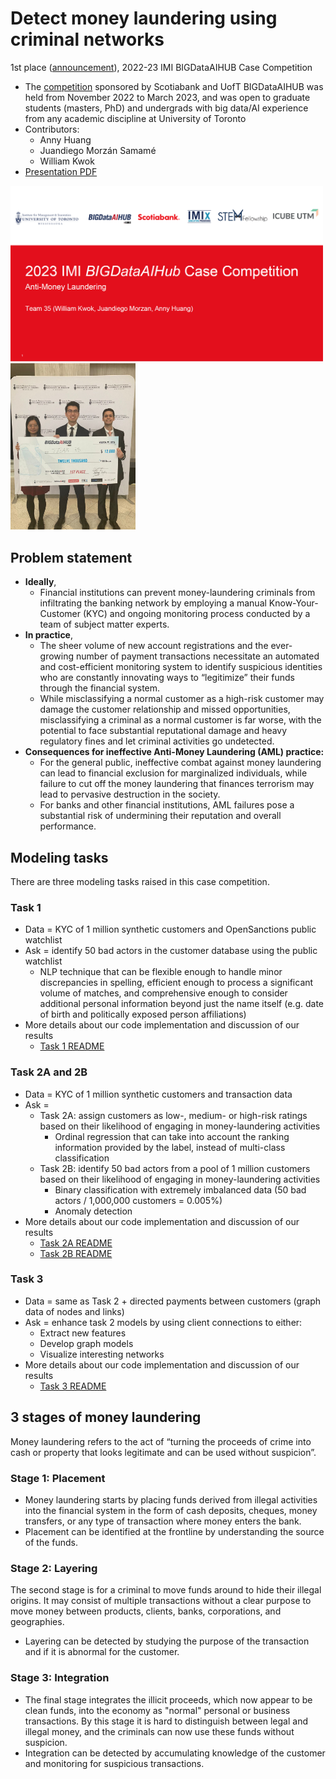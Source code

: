 # Detect money laundering using criminal networks

1st place ([announcement](https://www.linkedin.com/feed/update/urn:li:activity:7045542079829086208/)), 2022-23 IMI BIGDataAIHUB Case Competition

- The [competition](https://www.utm.utoronto.ca/bigdataaihub/events/2022-23-imi-bigdataaihub-case-competition) sponsored by Scotiabank and UofT BIGDataAIHUB was held from November 2022 to March 2023, and was open to graduate students (masters, PhD) and undergrads with big data/AI experience from any academic discipline at University of Toronto
- Contributors:
  - Anny Huang
  - Juandiego Morzán Samamé
  - William Kwok
- [Presentation PDF](https://github.com/WillKWL/2023_IMI_BIGDataAIHUB/blob/main/data/IMI_Team35_Slides_Final_v3.pdf)

[<img src="data/image/2023-08-27-15-29-27.png"  width="500">](https://github.com/WillKWL/2023_IMI_BIGDataAIHUB/blob/main/data/IMI_Team35_Slides_Final_v3.pdf) <img src="data/image/2023-08-27-15-24-10.png"  width="200">

## Problem statement

- __Ideally__,
  - Financial institutions can prevent money-laundering criminals from infiltrating the banking network by employing a manual Know-Your-Customer (KYC) and ongoing monitoring process conducted by a team of subject matter experts.
- __In practice__,
  - The sheer volume of new account registrations and the ever-growing number of payment transactions necessitate an automated and cost-efficient monitoring system to identify suspicious identities who are constantly innovating ways to “legitimize” their funds through the financial system.
  - While misclassifying a normal customer as a high-risk customer may damage the customer relationship and missed opportunities, misclassifying a criminal as a normal customer is far worse, with the potential to face substantial reputational damage and heavy regulatory fines and let criminal activities go undetected.
- __Consequences for ineffective Anti-Money Laundering (AML) practice:__
  - For the general public, ineffective combat against money laundering can lead to financial exclusion for marginalized individuals, while failure to cut off the money laundering that finances terrorism may lead to pervasive destruction in the society.
  - For banks and other financial institutions, AML failures pose a substantial risk of undermining their reputation and overall performance.

## Modeling tasks
There are three modeling tasks raised in this case competition.

### Task 1

- Data = KYC of 1 million synthetic customers and OpenSanctions public watchlist
- Ask = identify 50 bad actors in the customer database using the public watchlist
  - NLP technique that can be flexible enough to handle minor discrepancies in spelling, efficient enough to process a significant volume of matches, and comprehensive enough to consider additional personal information beyond just the name itself (e.g. date of birth and politically exposed person affiliations)
- More details about our code implementation and discussion of our results
  - [Task 1 README](https://github.com/WillKWL/2023_IMI_BIGDataAIHUB/blob/main/Task1)

### Task 2A and 2B

- Data = KYC of 1 million synthetic customers and transaction data 
- Ask =
  - Task 2A: assign customers as low-, medium- or high-risk ratings based on their likelihood of engaging in money-laundering activities
    - Ordinal regression that can take into account the ranking information provided by the label, instead of multi-class classification
  - Task 2B: identify 50 bad actors from a pool of 1 million customers based on their likelihood of engaging in money-laundering activities
    - Binary classification with extremely imbalanced data (50 bad actors / 1,000,000 customers = 0.005%)
    - Anomaly detection
- More details about our code implementation and discussion of our results
  - [Task 2A README](https://github.com/WillKWL/2023_IMI_BIGDataAIHUB/blob/main/Task2A)
  - [Task 2B README](https://github.com/WillKWL/2023_IMI_BIGDataAIHUB/blob/main/Task2B)

### Task 3

- Data = same as Task 2 + directed payments between customers (graph data of nodes and links)
- Ask = enhance task 2 models by using client connections to either:
  - Extract new features
  - Develop graph models
  - Visualize interesting networks
- More details about our code implementation and discussion of our results
  - [Task 3 README](https://github.com/WillKWL/2023_IMI_BIGDataAIHUB/blob/main/Task3)

## 3 stages of money laundering

Money laundering refers to the act of “turning the proceeds of crime into cash or property that looks legitimate and can be used without suspicion”.

### Stage 1: Placement

- Money laundering starts by placing funds derived from illegal activities into the financial system in the form of cash deposits, cheques, money transfers, or any type of transaction where money enters the bank.
- Placement can be identified at the frontline by understanding the source of the funds.

### Stage 2: Layering

The second stage is for a criminal to move funds around to hide their illegal origins. It may consist of multiple transactions without a clear purpose to move money between products, clients, banks, corporations, and geographies.
- Layering can be detected by studying the purpose of the transaction and if it is abnormal for the customer.

### Stage 3: Integration

- The final stage integrates the illicit proceeds, which now appear to be clean funds, into the economy as "normal" personal or business transactions. By this stage it is hard to distinguish between legal and illegal money, and the criminals can now use these funds without suspicion.
- Integration can be detected by accumulating knowledge of the customer and monitoring for suspicious transactions.

